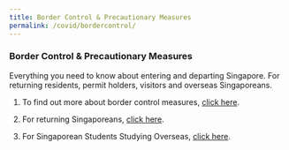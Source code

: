 ```yaml
---
title: Border Control & Precautionary Measures
permalink: /covid/bordercontrol/
---
```


### **Border Control & Precautionary Measures**

Everything you need to know about entering and departing Singapore. For returning residents, permit holders, visitors and overseas Singaporeans.

1. To find out more about border control measures, <a href="https://www.ica.gov.sg/covid-19">click here</a>.

2. For returning Singaporeans, <a href="https://www.singaporeglobalnetwork.com/resources/covid-19/">click here</a>.

3. For Singaporean Students Studying Overseas, <a href="https://www.moe.gov.sg/news/press-releases/advisory-for-singaporean-students-studying-overseas">click here</a>. 
